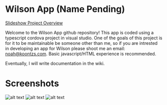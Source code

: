 # Wilson App (Name Pending)

[Slideshow Project Overview](https://drive.google.com/open?id=1aMAVzhKJyau7Vcu4zmMJIr0zfJ9p8sFoSFUgTzjiidc)

Welcome to the Wilson App github repository! This app is coded using a typescript cordova project in visual studio. One of the goals of this project is for it to be maintainable be someone other than me, so if you are intrested in developing an app for Wilson please shoot me an email: noah@koontzs.com. Basic javascript/HTML experience is recommended.

Eventually, I will write documentation in the wiki.

# Screenshots

![alt text](https://drive.google.com/a/koontzs.com/uc?id=0BxpTsJb9LFiVUDJjNlRic2RpNkE&export=download) ![alt text](https://drive.google.com/a/koontzs.com/uc?id=0BxpTsJb9LFiVdGp0TzJLQzQyZkU&export=download) ![alt text](https://drive.google.com/a/koontzs.com/uc?id=0BxpTsJb9LFiVUzRiSnZIYjdlRUU&export=download)